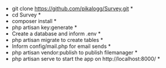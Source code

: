 

* git clone https://github.com/pikalogg/Survey.git *
* cd Survey *
* composer install *
* php artisan key:generate *
* Create a database and inform .env *
* php artisan migrate to create tables *
* Inform config/mail.php for email sends *
* php artisan vendor:publish to publish filemanager *
* php artisan serve to start the app on http://localhost:8000/ *
